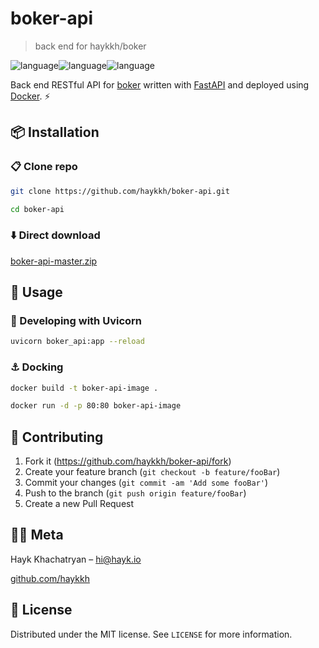 # boker-api

> back end for haykkh/boker

![language](https://img.shields.io/badge/Python-blue.svg?style=flat-square)![language](https://img.shields.io/badge/FastAPI-green.svg?style=flat-square)![language](https://img.shields.io/badge/Docker-blue.svg?style=flat-square)

Back end RESTful API for [boker](github.com/haykkh/boker) written with [FastAPI](https://fastapi.tiangolo.com) and deployed using [Docker](https://www.docker.com). ⚡

## 📦 Installation

### 📋 Clone repo

```sh
git clone https://github.com/haykkh/boker-api.git

cd boker-api
```

### ⬇️ Direct download

[boker-api-master.zip](https://github.com/haykkh/boker-api/archive/master.zip)

## 🚀 Usage

### 🦄 Developing with Uvicorn
```sh
uvicorn boker_api:app --reload
```

### ⚓ Docking
```sh
docker build -t boker-api-image .

docker run -d -p 80:80 boker-api-image
```

## 📝 Contributing

1. Fork it (<https://github.com/haykkh/boker-api/fork>)
2. Create your feature branch (`git checkout -b feature/fooBar`)
3. Commit your changes (`git commit -am 'Add some fooBar'`)
4. Push to the branch (`git push origin feature/fooBar`)
5. Create a new Pull Request

## 👨🏻 Meta

Hayk Khachatryan – [hi@hayk.io](mailto:hi@hayk.io)

[github.com/haykkh](https://github.com/haykkh/)

## 📜 License

Distributed under the MIT license. See ``LICENSE`` for more information.